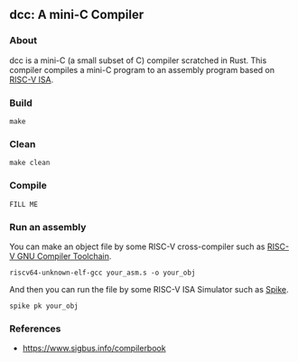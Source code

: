## dcc: A mini-C Compiler

### About

dcc is a mini-C (a small subset of C) compiler scratched in Rust. This compiler compiles a mini-C program to an assembly program based on [RISC-V ISA](https://riscv.org/technical/specifications/).

### Build

```
make
```

### Clean

```
make clean
```

### Compile

```
FILL ME
```

### Run an assembly

You can make an object file by some RISC-V cross-compiler such as [RISC-V GNU Compiler Toolchain](https://github.com/riscv-collab/riscv-gnu-toolchain).

```
riscv64-unknown-elf-gcc your_asm.s -o your_obj
```

And then you can run the file by some RISC-V ISA Simulator such as [Spike](https://github.com/riscv-software-src/riscv-isa-sim).

```
spike pk your_obj
```

### References

- https://www.sigbus.info/compilerbook
